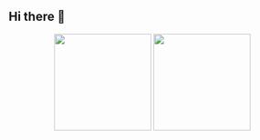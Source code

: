 ## Hi there 👋
<div align="center">
<span>  </span>
<img height="170px" src="https://github-readme-stats.vercel.app/api?username=blacker521" /><span>  </span><img height="170px" src="https://github-readme-stats.vercel.app/api/top-langs/?username=blacker521&layout=compact&langs_count=8" />
<span>  </span>
</div>
<!--
**blacker521/blacker521** is a ✨ _special_ ✨ repository because its `README.md` (this file) appears on your GitHub profile.

Here are some ideas to get you started:

- 🔭 I’m currently working on ...
- 🌱 I’m currently learning ...
- 👯 I’m looking to collaborate on ...
- 🤔 I’m looking for help with ...
- 💬 Ask me about ...
- 📫 How to reach me: ...
- 😄 Pronouns: ...
- ⚡ Fun fact: ...
-->

